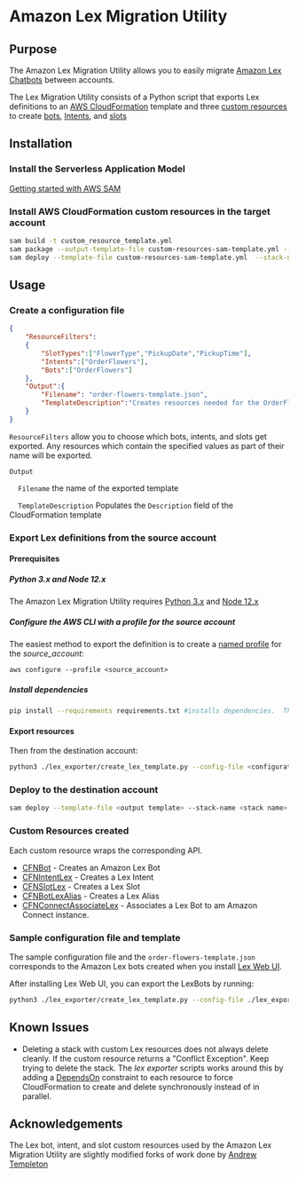 # Amazon Lex Migration Utility

## Purpose

The Amazon Lex Migration Utility allows you to easily migrate [Amazon Lex Chatbots](https://aws.amazon.com/lex/) between accounts.

The Lex Migration Utility consists of a Python script that exports Lex definitions to an [AWS CloudFormation](https://aws.amazon.com/cloudformation/) template and three [custom resources](https://docs.aws.amazon.com/AWSCloudFormation/latest/UserGuide/template-custom-resources.html) to create [bots](https://github.com/andrew-templeton/cfn-lex-bot), [Intents](https://github.com/andrew-templeton/cfn-lex-intent), and [slots](https://github.com/andrew-templeton/cfn-lex-slot-type)

## Installation

### Install the Serverless Application Model

[Getting started with AWS SAM](https://docs.aws.amazon.com/serverless-application-model/latest/developerguide/serverless-getting-started.html)

### Install AWS CloudFormation custom resources in the **target account**

``` bash
sam build -t custom_resource_template.yml  
sam package --output-template-file custom-resources-sam-template.yml --resolve-s3
sam deploy --template-file custom-resources-sam-template.yml  --stack-name lex-custom-resources --capabilities "CAPABILITY_NAMED_IAM"
```

## Usage

### Create a configuration file

```json
{
    "ResourceFilters":
    {
        "SlotTypes":["FlowerType","PickupDate","PickupTime"],
        "Intents":["OrderFlowers"],
        "Bots":["OrderFlowers"]
    },
    "Output":{
        "Filename": "order-flowers-template.json",
        "TemplateDescription":"Creates resources needed for the OrderFlowers Sample "
    }
}
```

`ResourceFilters` allow you to choose which bots, intents, and slots get exported.  Any resources which contain the specified values as part of their name will be exported.

`Output`

&nbsp;&nbsp;&nbsp;&nbsp;`Filename` the name of the exported template

&nbsp;&nbsp;&nbsp;&nbsp;`TemplateDescription` Populates the `Description` field of the CloudFormation template

### Export Lex definitions from the source account

#### Prerequisites

##### Python 3.x and Node 12.x

The Amazon Lex Migration Utility requires [Python 3.x](https://www.python.org/downloads/) and [Node 12.x](https://nodejs.org/en/download/)

##### Configure the AWS CLI with a profile for the source account

The easiest method to export the definition is to create a [named profile](https://docs.aws.amazon.com/cli/latest/userguide/cli-configure-profiles.html) for the *source_account*:

`aws configure --profile <source_account>`

##### Install dependencies

```bash
pip install --requirements requirements.txt #installs dependencies.  This only needs to be run the first time.
```

#### Export resources

Then from the destination account:

```bash
python3 ./lex_exporter/create_lex_template.py --config-file <configuration file>  [--profile <source account>]
```

### Deploy to the destination account

```bash
sam deploy --template-file <output template> --stack-name <stack name> --resolve-s3 --capabilities "CAPABILITY_NAMED_IAM"
```

### Custom Resources created

Each custom resource wraps the corresponding API.  

- [CFNBot](https://docs.aws.amazon.com/cli/latest/reference/lex-models/put-bot.html) - Creates an Amazon Lex Bot
- [CFNIntentLex](https://docs.aws.amazon.com/cli/latest/reference/lex-models/put-intent.html) - Creates a Lex Intent
- [CFNSlotLex](https://docs.aws.amazon.com/cli/latest/reference/lex-models/put-slot-type.html) - Creates a Lex Slot
- [CFNBotLexAlias](https://docs.aws.amazon.com/cli/latest/reference/lex-models/put-bot-alias.html) - Creates a Lex Alias
- [CFNConnectAssociateLex](https://docs.aws.amazon.com/cli/latest/reference/connect/associate-lex-bot.html) - Associates a Lex Bot to am Amazon Connect instance.

### Sample configuration file and template

The sample configuration file and the ```order-flowers-template.json``` corresponds to the Amazon Lex bots created when you install
[Lex Web UI](https://github.com/aws-samples/aws-lex-web-ui).  

After installing Lex Web UI, you can export the LexBots by running:

```bash
python3 ./lex_exporter/create_lex_template.py --config-file ./lex_exporter/example-configuration.json
```

## Known Issues

- Deleting a stack with custom Lex resources does not always delete cleanly. If the custom resource returns a "Conflict Exception". Keep trying to delete the stack.
The *lex exporter* scripts works around this by adding a [DependsOn](https://docs.aws.amazon.com/AWSCloudFormation/latest/UserGuide/aws-attribute-dependson.html) constraint to each resource to force CloudFormation to create and delete synchronously instead of in parallel.

## Acknowledgements

The Lex bot, intent, and slot custom resources used by the Amazon Lex Migration Utility are slightly modified forks of work done by [Andrew Templeton](https://github.com/andrew-templeton)
